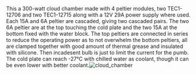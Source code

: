   This a 300-watt cloud chamber made with 4 peltier modules, two TEC1-12706 and two TEC1-12715 along with a 12V 29A power supply where used. Each 15A and 6A peltier are cascaded, giving two cascaded pairs. The two 6A peltier are at the top touching the cold plate and the two 15A at the bottom fixed with the water block.  The top peltiers are connected in series to reduce the operating power as to not overwhelm the bottom peltiers, all are clamped together with good amount of thermal grease and insulated with silicone. Then incadesent bulb is just to limit the current for the pumb. The cold plate can reach -27°C with chilled water as coolant, though it can be even lower with better coolant.![cloud_chamber](https://github.com/user-attachments/assets/83740d15-4af3-4cb1-a45d-9086d00bfec7)
